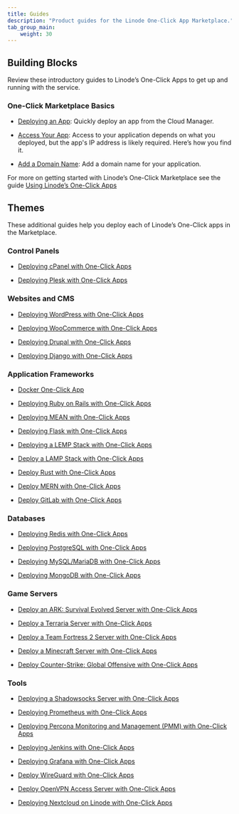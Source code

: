 ```yaml
---
title: Guides
description: "Product guides for the Linode One-Click App Marketplace."
tab_group_main:
    weight: 30
---
```


## Building Blocks

Review these introductory guides to Linode’s One-Click Apps to get up and running with the service.

### One-Click Marketplace Basics

- [Deploying an App](/docs/products/tools/one-click-app-marketplace/guides/one-click-deploy-app): Quickly deploy an app from the Cloud Manager.

- [Access Your App](/docs/products/tools/one-click-app-marketplace/guides/one-click-access-app): Access to your application depends on what you deployed, but the app's IP address is likely required. Here’s how you find it.

- [Add a Domain Name](/docs/products/tools/one-click-app-marketplace/guides/one-click-add-domain-name): Add a domain name for your application.

For more on getting started with Linode’s One-Click Marketplace see the guide [Using Linode’s One-Click Apps](/docs/platform/one-click/how-to-use-one-click-apps-at-linode/)

## Themes

These additional guides help you deploy each of Linode’s One-Click apps in the Marketplace.

### Control Panels

- [Deploying cPanel with One-Click Apps](/docs/platform/one-click/how-to-deploy-cpanel-with-one-click-apps/)

- [Deploying Plesk with One-Click Apps](/docs/platform/one-click/deploying-plesk-with-one-click-apps/)

### Websites and CMS

- [Deploying WordPress with One-Click Apps](/docs/platform/one-click/deploying-wordpress-with-one-click-apps/)

- [Deploying WooCommerce with One-Click Apps](/docs/platform/one-click/how-to-deploy-woocommerce-with-one-click-apps/)

- [Deploying Drupal with One-Click Apps](/docs/platform/one-click/how-to-deploy-drupal-with-one-click-apps/)

- [Deploying Django with One-Click Apps](/docs/platform/one-click/how-to-deploy-django-with-one-click-apps/)

### Application Frameworks

- [Docker One-Click App](/docs/platform/one-click/deploying-docker-with-one-click-apps/)

- [Deploying Ruby on Rails with One-Click Apps](/docs/platform/one-click/deploying-ruby-on-rails-with-one-click-apps/)

- [Deploying MEAN with One-Click Apps](/docs/platform/one-click/deploy-mean-with-one-click-apps/)

- [Deploying Flask with One-Click Apps](/docs/platform/one-click/how-to-deploy-flask-with-one-click-apps/)

- [Deploying a LEMP Stack with One-Click Apps](/docs/platform/one-click/deploy-lemp-stack-with-one-click-apps/)

- [Deploy a LAMP Stack with One-Click Apps](/docs/platform/one-click/deploy-lamp-stack-with-one-click-apps/)

- [Deploy Rust with One-Click Apps](/docs/platform/one-click/deploying-rust-with-one-click-apps/)

- [Deploy MERN with One-Click Apps](/docs/platform/one-click/deploy-mern-with-one-click-apps/)

- [Deploy GitLab with One-Click Apps](/docs/platform/one-click/deploy-gitlab-with-one-click-apps/)

### Databases

- [Deploying Redis with One-Click Apps](/docs/platform/one-click/how-to-deploy-redis-with-one-click-apps/)

- [Deploying PostgreSQL with One-Click Apps](/docs/platform/one-click/deploy-postresql-with-one-click-apps/)

- [Deploying MySQL/MariaDB with One-Click Apps](/docs/platform/one-click/deploy-mysql-with-one-click-apps/)

- [Deploying MongoDB with One-Click Apps](/docs/platform/one-click/deploying-mongodb-with-one-click-apps/)

### Game Servers

- [Deploy an ARK: Survival Evolved Server with One-Click Apps](/docs/platform/one-click/deploying-ark-survival-evolved-with-one-click-apps/)

- [Deploy a Terraria Server with One-Click Apps](/docs/platform/one-click/deploying-terraria-with-one-click-apps/)

- [Deploy a Team Fortress 2 Server with One-Click Apps](/docs/platform/one-click/deploying-team-fortress-2-with-one-click-apps/)

- [Deploy a Minecraft Server with One-Click Apps](/docs/platform/one-click/deploying-minecraft-with-one-click-apps/)

- [Deploy Counter-Strike: Global Offensive with One-Click Apps](/docs/platform/one-click/deploying-cs-go-with-one-click-apps/)

### Tools

- [Deploying a Shadowsocks Server with One-Click Apps](/docs/platform/one-click/deploy-shadowsocks-with-one-click-apps/)

- [Deploying Prometheus with One-Click Apps](/docs/platform/one-click/how-to-deploy-prometheus-with-one-click-apps/)

- [Deploying Percona Monitoring and Management (PMM) with One-Click Apps](/docs/platform/one-click/how-to-deploy-percona-monitoring-management-with-one-click-apps/)

- [Deploying Jenkins with One-Click Apps](/docs/platform/one-click/how-to-deploy-jenkins-with-one-click-apps/)

- [Deploying Grafana with One-Click Apps](/docs/platform/one-click/how-to-deploy-grafana-with-one-click-apps/)

- [Deploy WireGuard with One-Click Apps](/docs/platform/one-click/deploy-wireguard-with-one-click-apps/)

- [Deploy OpenVPN Access Server with One-Click Apps](/docs/platform/one-click/one-click-openvpn/)

- [Deploying Nextcloud on Linode with One-Click Apps](/docs/platform/one-click/how-to-deploy-nextcloud-with-one-click-apps/)
